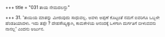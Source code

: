 +++
title = "031 ತಾಯ ನೇಮದಲನ್ದು"

+++
31. 'ತಾಯಿಯ ಮಾತನ್ನು ಮೀರುವುದು ಸಾಧುವಲ್ಲ. ಅವಳು ಅಪ್ಪಣೆ ಕೊಟ್ಟಂತೆ ನಮಗೆ ಐವರಿಗೂ ಒಬ್ಬಳೇ ಹೆಂಡತಿಯಾದಳು. ಇದು ತಪ್ಪೇ ? ದೇಹಸೌಖ್ಯಕ್ಕಾಗಿ, ಕಾಮಕೇಳಿಯ ಆನಂದಕ್ಕೆ ಒಳಗಾಗಿ ದುರ್ಗತಿಗೆ ಬೀಳುವವನು ನಾನಲ್ಲ' ಎಂದನು ಅರ್ಜುನ.